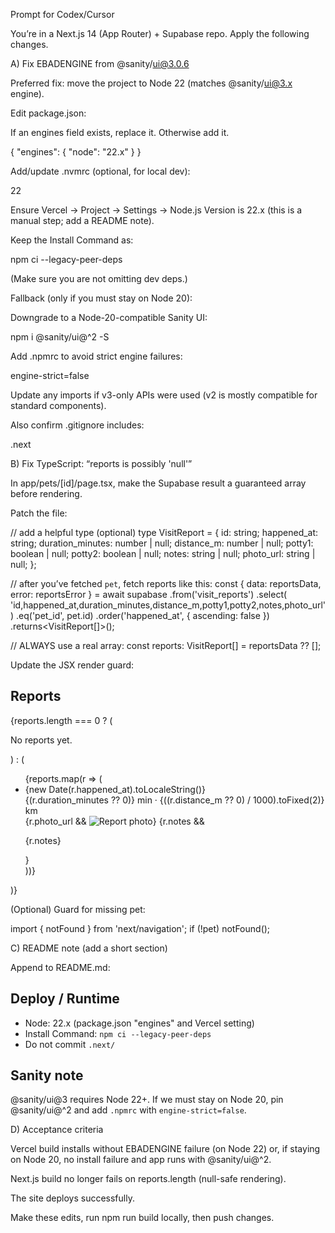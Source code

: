 Prompt for Codex/Cursor

You’re in a Next.js 14 (App Router) + Supabase repo. Apply the following changes.

A) Fix EBADENGINE from @sanity/ui@3.0.6

Preferred fix: move the project to Node 22 (matches @sanity/ui@3.x engine).

Edit package.json:

If an engines field exists, replace it. Otherwise add it.

{
  "engines": { "node": "22.x" }
}


Add/update .nvmrc (optional, for local dev):

22


Ensure Vercel → Project → Settings → Node.js Version is 22.x (this is a manual step; add a README note).

Keep the Install Command as:

npm ci --legacy-peer-deps


(Make sure you are not omitting dev deps.)

Fallback (only if you must stay on Node 20):

Downgrade to a Node-20-compatible Sanity UI:

npm i @sanity/ui@^2 -S


Add .npmrc to avoid strict engine failures:

engine-strict=false


Update any imports if v3-only APIs were used (v2 is mostly compatible for standard components).

Also confirm .gitignore includes:

.next

B) Fix TypeScript: “reports is possibly 'null'”

In app/pets/[id]/page.tsx, make the Supabase result a guaranteed array before rendering.

Patch the file:

// add a helpful type (optional)
type VisitReport = {
  id: string;
  happened_at: string;
  duration_minutes: number | null;
  distance_m: number | null;
  potty1: boolean | null;
  potty2: boolean | null;
  notes: string | null;
  photo_url: string | null;
};

// after you’ve fetched `pet`, fetch reports like this:
const { data: reportsData, error: reportsError } = await supabase
  .from('visit_reports')
  .select(
    'id,happened_at,duration_minutes,distance_m,potty1,potty2,notes,photo_url'
  )
  .eq('pet_id', pet.id)
  .order('happened_at', { ascending: false })
  .returns<VisitReport[]>();

// ALWAYS use a real array:
const reports: VisitReport[] = reportsData ?? [];


Update the JSX render guard:

<section className="space-y-4">
  <h2 className="text-2xl font-semibold">Reports</h2>
  {reports.length === 0 ? (
    <p className="text-gray-600">No reports yet.</p>
  ) : (
    <ul className="space-y-3">
      {reports.map(r => (
        <li key={r.id} className="rounded border p-3">
          <div className="text-sm">{new Date(r.happened_at).toLocaleString()}</div>
          <div className="text-sm">
            {(r.duration_minutes ?? 0)} min · {((r.distance_m ?? 0) / 1000).toFixed(2)} km
          </div>
          {r.photo_url && <img src={r.photo_url} alt="Report photo" className="mt-2 rounded" />}
          {r.notes && <p className="mt-1">{r.notes}</p>}
        </li>
      ))}
    </ul>
  )}
</section>


(Optional) Guard for missing pet:

import { notFound } from 'next/navigation';
if (!pet) notFound();

C) README note (add a short section)

Append to README.md:

## Deploy / Runtime
- Node: 22.x (package.json "engines" and Vercel setting)
- Install Command: `npm ci --legacy-peer-deps`
- Do not commit `.next/`

## Sanity note
@sanity/ui@3 requires Node 22+. If we must stay on Node 20, pin @sanity/ui@^2 and add `.npmrc` with `engine-strict=false`.

D) Acceptance criteria

Vercel build installs without EBADENGINE failure (on Node 22) or, if staying on Node 20, no install failure and app runs with @sanity/ui@^2.

Next.js build no longer fails on reports.length (null-safe rendering).

The site deploys successfully.

Make these edits, run npm run build locally, then push changes.